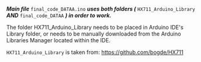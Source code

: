 ***Main file*** `final_code_DATAA.ino` ***uses both folders (*** `HX711_Arduino_Library` ***AND*** `final_code_DATAA` ***) in order to work.***

The folder HX711_Arduino_Library needs to be placed in Arduino IDE's Library folder, or needs to be manually downloaded from the Arduino Libraries Manager located within the IDE.

`HX711_Arduino_Library` is taken from: https://github.com/bogde/HX711
